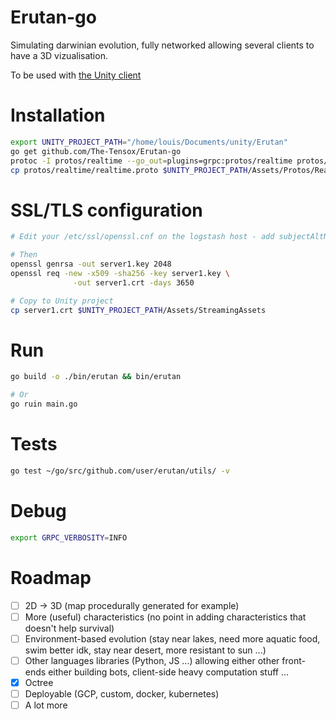 
# Erutan-go

Simulating darwinian evolution, fully networked allowing several clients to have a 3D vizualisation.

To be used with [the Unity client](https://github.com/The-Tensox/Erutan-unity)

# Installation

```bash
export UNITY_PROJECT_PATH="/home/louis/Documents/unity/Erutan"
go get github.com/The-Tensox/Erutan-go
protoc -I protos/realtime --go_out=plugins=grpc:protos/realtime protos/realtime/realtime.proto
cp protos/realtime/realtime.proto $UNITY_PROJECT_PATH/Assets/Protos/Realtime
```

# SSL/TLS configuration

```bash
# Edit your /etc/ssl/openssl.cnf on the logstash host - add subjectAltName = IP:192.168.2.107 in [v3_ca] section

# Then
openssl genrsa -out server1.key 2048
openssl req -new -x509 -sha256 -key server1.key \
              -out server1.crt -days 3650

# Copy to Unity project
cp server1.crt $UNITY_PROJECT_PATH/Assets/StreamingAssets
```

# Run

```bash
go build -o ./bin/erutan && bin/erutan

# Or
go ruin main.go
```

# Tests

```bash
go test ~/go/src/github.com/user/erutan/utils/ -v
```

# Debug

```bash
export GRPC_VERBOSITY=INFO
```

# Roadmap

- [ ] 2D -> 3D (map procedurally generated for example)
- [ ] More (useful) characteristics (no point in adding characteristics that doesn't help survival)
- [ ] Environment-based evolution (stay near lakes, need more aquatic food, swim better idk, stay near desert, more resistant to sun ...)
- [ ] Other languages libraries (Python, JS ...) allowing either other front-ends either building bots, client-side heavy computation stuff ...
- [x] Octree
- [ ] Deployable (GCP, custom, docker, kubernetes)
- [ ] A lot more
